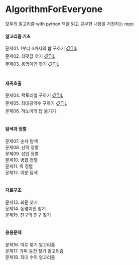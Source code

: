 # AlgorithmForEveryone
모두의 알고리즘 with python 책을 읽고 공부한 내용을 저장하는 repo
<br>

#### 알고리즘 기초
문제01. 1부터 n까지의 합 구하기     <a href='https://github.com/ujin2021/AlgorithmForEveryone/blob/main/TIL/q1.md'> 📋TIL  </a> <br>
문제02. 최댓값 찾기 <a href='https://github.com/ujin2021/AlgorithmForEveryone/blob/main/TIL/q2.md'> 📋TIL  </a> <br>
문제03. 동명이인 찾기 <a href='https://github.com/ujin2021/AlgorithmForEveryone/blob/main/TIL/q3.md'> 📋TIL  </a> <br>
 <br>
 
#### 재귀호출
문제04. 팩토리얼 구하기 <a href='https://github.com/ujin2021/AlgorithmForEveryone/blob/main/TIL/q4.md'> 📋TIL  </a> <br>
문제05. 최대공약수 구하기 <a href='https://github.com/ujin2021/AlgorithmForEveryone/blob/main/TIL/q5.md'> 📋TIL  </a> <br>
문제06. 하노이의 탑 옮기기 <br>
 <br>
 
#### 탐색과 정렬
문제07. 순차 탐색 <br>
문제08. 선택 정렬 <br>
문제09. 삽입 정렬 <br>
문제10. 병합 정렬 <br>
문제11. 퀵 정렬 <br>
문제12. 이분 탐색 <br>
 <br>
 
#### 자료구조 
문제13. 회문 찾기 <br>
문제14. 동명이인 찾기 <br>
문제15. 친구의 친구 찾기 <br>
 <br>
 
#### 응용문제
문제16. 미로 찾기 알고리즘 <br>
문제17. 가짜 동전 찾기 알고리즘 <br>
문제18. 최대 수익 알고리즘 <br>
